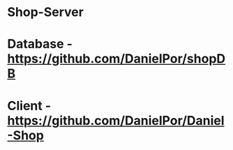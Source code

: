 # Shop-Server
# Database - https://github.com/DanielPor/shopDB
# Client - https://github.com/DanielPor/Daniel-Shop
